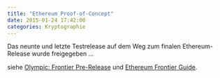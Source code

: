 ```yaml
---
title: "Ethereum Proof-of-Concept"
date: 2015-01-24 17:42:00
categories: Kryptographie
---
```


Das neunte und letzte Testrelease auf dem Weg zum finalen Ethereum-Release wurde freigegeben ...

siehe [Olympic: Frontier Pre-Release](https://blog.ethereum.org/2015/05/09/olympic-frontier-pre-release/) und [Ethereum Frontier Guide](http://ethereum.gitbooks.io/frontier-guide/content/).
